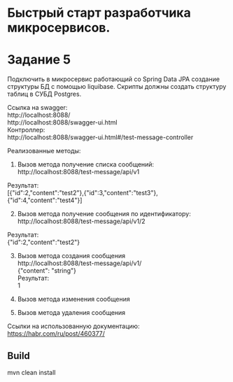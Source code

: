 # Быстрый старт разработчика микросервисов. 
# Задание 5
	
Подключить в микросервис работающий со Spring Data JPA создание структуры БД с помощью liquibase. Скрипты должны создать структуру таблиц в СУБД Postgres.</br>

Ссылка на swagger:</br>
http://localhost:8088/</br>
http://localhost:8088/swagger-ui.html</br>
Контроллер:</br>
http://localhost:8088/swagger-ui.html#/test-message-controller</br>

Реализованные методы:</br>

1. Вызов метода получение списка сообщений:</br>
http://localhost:8088/test-message/api/v1

Результат:</br>
[{"id":2,"content":"test2"},{"id":3,"content":"test3"},{"id":4,"content":"test4"}]

2. Вызов метода получение сообщения по идентификатору:</br>
http://localhost:8088/test-message/api/v1/2

Результат:</br>
{"id":2,"content":"test2"}

3. Вызов метода создания сообщения</br>
http://localhost:8088/test-message/api/v1/</br>
{"content": "string"}</br>
Результат:</br>
1

4. Вызов метода изменения сообщения</br>

5. Вызов метода удаления сообщения</br>

Ссылки на использованную документацию:
https://habr.com/ru/post/460377/

## Build
mvn clean install
